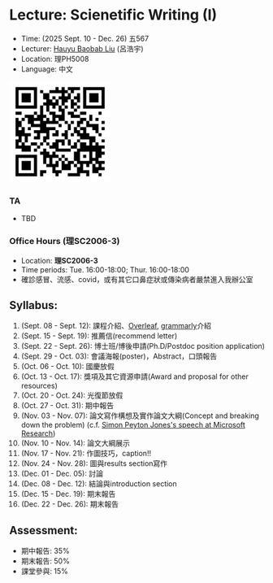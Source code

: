 # Lecture: Scienetific Writing (I)
* Time: (2025 Sept. 10 - Dec. 26) 五567
* Lecturer: [Hauyu Baobab Liu](https://baobabyoo.github.io/) (呂浩宇)
* Location: 理PH5008
* Language: 中文

<img src="./images/QR_SW.png" alt="QRcode" width="200px"/>


### TA
- TBD

### Office Hours (理SC2006-3)
- Location: **理SC2006-3**
- Time periods: Tue. 16:00-18:00; Thur. 16:00-18:00
- 確診感冒、流感、covid，或有其它口鼻症狀或傳染病者嚴禁進入我辦公室

## Syllabus:
1. (Sept. 08 - Sept. 12): 課程介紹、[Overleaf](https://www.overleaf.com/), [grammarly](https://app.grammarly.com/)介紹
2. (Sept. 15 - Sept. 19): 推薦信(recommend letter)
3. (Sept. 22 - Sept. 26): 博士班/博後申請(Ph.D/Postdoc position application)
4. (Sept. 29 - Oct. 03): 會議海報(poster)，Abstract，口頭報告
5. (Oct. 06 - Oct. 10): 國慶放假
6. (Oct. 13 - Oct. 17): 獎項及其它資源申請(Award and proposal for other resources)
7. (Oct. 20 - Oct. 24): 光復節放假
8. (Oct. 27 - Oct. 31): 期中報告
9. (Nov. 03 - Nov. 07): 論文寫作構想及實作論文大綱(Concept and breaking down the problem) (c.f. [Simon Peyton Jones's speech at Microsoft Research](https://www.youtube.com/watch?v=WP-FkUaOcOM))
10. (Nov. 10 - Nov. 14): 論文大綱展示
11. (Nov. 17 - Nov. 21): 作圖技巧，caption!!
12. (Nov. 24 - Nov. 28): 圖與results section寫作
13. (Dec. 01 - Dec. 05): 討論
14. (Dec. 08 - Dec. 12): 結論與introduction section
15. (Dec. 15 - Dec. 19): 期末報告
16. (Dec. 22 - Dec. 26): 期末報告

## Assessment:
- 期中報告: 35%
- 期末報告: 50%
- 課堂參與: 15%

